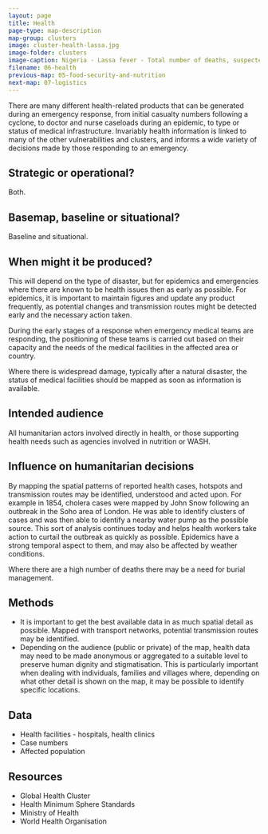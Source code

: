 ```yaml
---
layout: page
title: Health
page-type: map-description
map-group: clusters
image: cluster-health-lassa.jpg
image-folder: clusters
image-caption: Nigeria - Lassa fever - Total number of deaths, suspected & confirmed cases (as of 14 Jan 2016)
filename: 06-health
previous-map: 05-food-security-and-nutrition
next-map: 07-logistics
---
```

There are many different health-related products that can be generated during an emergency response, from initial casualty numbers following a cyclone, to doctor and nurse caseloads during an epidemic, to type or status of medical infrastructure. Invariably health information is linked to many of the other vulnerabilities and clusters, and informs a wide variety of decisions made by those responding to an emergency.

## Strategic or operational?

Both.

## Basemap, baseline or situational?

Baseline and situational.

## When might it be produced?

This will depend on the type of disaster, but for epidemics and emergencies where there are known to be health issues then as early as possible. For epidemics, it is important to maintain figures and update any product frequently, as potential changes and transmission routes might be detected early and the necessary action taken.

During the early stages of a response when emergency medical teams are responding, the positioning of these teams is carried out based on their capacity and the needs of the medical facilities in the affected area or country.

Where there is widespread damage, typically after a natural disaster, the status of medical facilities should be mapped as soon as information is available.

## Intended audience

All humanitarian actors involved directly in health, or those supporting health needs such as agencies involved in nutrition or WASH.

## Influence on humanitarian decisions

By mapping the spatial patterns of reported health cases, hotspots and transmission routes may be identified, understood and acted upon. For example in 1854, cholera cases were mapped by John Snow following an outbreak in the Soho area of London. He was able to identify clusters of cases and was then able to identify a nearby water pump as the possible source. This sort of analysis continues today and helps health workers take action to curtail the outbreak as quickly as possible. Epidemics have a strong temporal aspect to them, and may also be affected by weather conditions.

Where there are a high number of deaths there may be a need for burial management.

## Methods

* It is important to get the best available data in as much spatial detail as possible. Mapped with transport networks, potential transmission routes may be identified.
* Depending on the audience \(public or private\) of the map, health data may need to be made anonymous or aggregated to a suitable level to preserve human dignity and stigmatisation. This is particularly important when dealing with individuals, families and villages where, depending on what other detail is shown on the map, it may be possible to identify specific locations.

## Data

* Health facilities - hospitals, health clinics
* Case numbers
* Affected population

## Resources

* Global Health Cluster
* Health Minimum Sphere Standards
* Ministry of Health
* World Health Organisation

